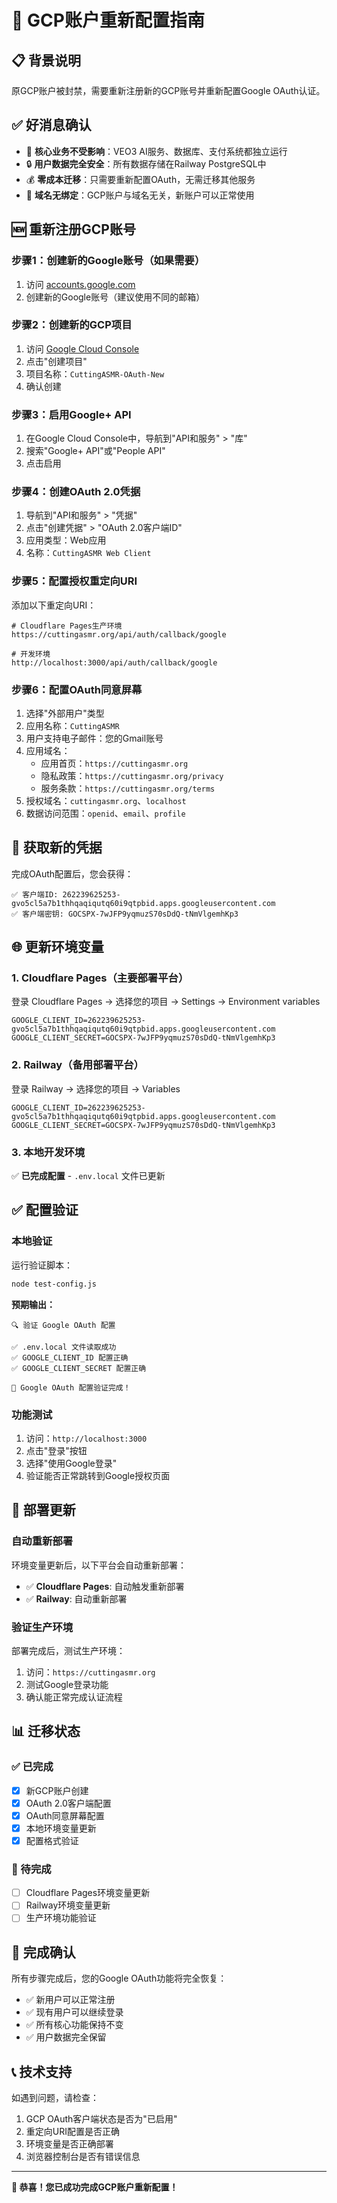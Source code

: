 # 🔄 GCP账户重新配置指南

## 📋 背景说明
原GCP账户被封禁，需要重新注册新的GCP账号并重新配置Google OAuth认证。

## ✅ 好消息确认
- 🎯 **核心业务不受影响**：VEO3 AI服务、数据库、支付系统都独立运行
- 🔒 **用户数据完全安全**：所有数据存储在Railway PostgreSQL中
- 💰 **零成本迁移**：只需要重新配置OAuth，无需迁移其他服务
- 🚀 **域名无绑定**：GCP账户与域名无关，新账户可以正常使用

## 🆕 重新注册GCP账号

### 步骤1：创建新的Google账号（如果需要）
1. 访问 [accounts.google.com](https://accounts.google.com)
2. 创建新的Google账号（建议使用不同的邮箱）

### 步骤2：创建新的GCP项目
1. 访问 [Google Cloud Console](https://console.cloud.google.com/)
2. 点击"创建项目"
3. 项目名称：`CuttingASMR-OAuth-New`
4. 确认创建

### 步骤3：启用Google+ API
1. 在Google Cloud Console中，导航到"API和服务" > "库"
2. 搜索"Google+ API"或"People API"
3. 点击启用

### 步骤4：创建OAuth 2.0凭据
1. 导航到"API和服务" > "凭据"
2. 点击"创建凭据" > "OAuth 2.0客户端ID"
3. 应用类型：Web应用
4. 名称：`CuttingASMR Web Client`

### 步骤5：配置授权重定向URI
添加以下重定向URI：

```
# Cloudflare Pages生产环境
https://cuttingasmr.org/api/auth/callback/google

# 开发环境
http://localhost:3000/api/auth/callback/google
```

### 步骤6：配置OAuth同意屏幕
1. 选择"外部用户"类型
2. 应用名称：`CuttingASMR`
3. 用户支持电子邮件：您的Gmail账号
4. 应用域名：
   - 应用首页：`https://cuttingasmr.org`
   - 隐私政策：`https://cuttingasmr.org/privacy`
   - 服务条款：`https://cuttingasmr.org/terms`
5. 授权域名：`cuttingasmr.org`、`localhost`
6. 数据访问范围：`openid`、`email`、`profile`

## 🔧 获取新的凭据

完成OAuth配置后，您会获得：

```
✅ 客户端ID: 262239625253-gvo5cl5a7b1thhqaqiqutq60i9qtpbid.apps.googleusercontent.com
✅ 客户端密钥: 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Kp3
```

## 🌐 更新环境变量

### 1. **Cloudflare Pages（主要部署平台）**
登录 Cloudflare Pages → 选择您的项目 → Settings → Environment variables

```env
GOOGLE_CLIENT_ID=262239625253-gvo5cl5a7b1thhqaqiqutq60i9qtpbid.apps.googleusercontent.com
GOOGLE_CLIENT_SECRET=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Kp3
```

### 2. **Railway（备用部署平台）**
登录 Railway → 选择您的项目 → Variables

```env
GOOGLE_CLIENT_ID=262239625253-gvo5cl5a7b1thhqaqiqutq60i9qtpbid.apps.googleusercontent.com
GOOGLE_CLIENT_SECRET=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Kp3
```

### 3. **本地开发环境**
✅ **已完成配置** - `.env.local` 文件已更新

## ✅ 配置验证

### 本地验证
运行验证脚本：
```bash
node test-config.js
```

**预期输出：**
```
🔍 验证 Google OAuth 配置

✅ .env.local 文件读取成功
✅ GOOGLE_CLIENT_ID 配置正确
✅ GOOGLE_CLIENT_SECRET 配置正确

🎉 Google OAuth 配置验证完成！
```

### 功能测试
1. 访问：`http://localhost:3000`
2. 点击"登录"按钮
3. 选择"使用Google登录"
4. 验证能否正常跳转到Google授权页面

## 🚀 部署更新

### 自动重新部署
环境变量更新后，以下平台会自动重新部署：
- ✅ **Cloudflare Pages**: 自动触发重新部署
- ✅ **Railway**: 自动重新部署

### 验证生产环境
部署完成后，测试生产环境：
1. 访问：`https://cuttingasmr.org`
2. 测试Google登录功能
3. 确认能正常完成认证流程

## 📊 迁移状态

### ✅ 已完成
- [x] 新GCP账户创建
- [x] OAuth 2.0客户端配置
- [x] OAuth同意屏幕配置
- [x] 本地环境变量更新
- [x] 配置格式验证

### 🔄 待完成
- [ ] Cloudflare Pages环境变量更新
- [ ] Railway环境变量更新
- [ ] 生产环境功能验证

## 🎉 完成确认

所有步骤完成后，您的Google OAuth功能将完全恢复：
- ✅ 新用户可以正常注册
- ✅ 现有用户可以继续登录
- ✅ 所有核心功能保持不变
- ✅ 用户数据完全保留

## 📞 技术支持

如遇到问题，请检查：
1. GCP OAuth客户端状态是否为"已启用"
2. 重定向URI配置是否正确
3. 环境变量是否正确部署
4. 浏览器控制台是否有错误信息

---

**🎊 恭喜！您已成功完成GCP账户重新配置！** 